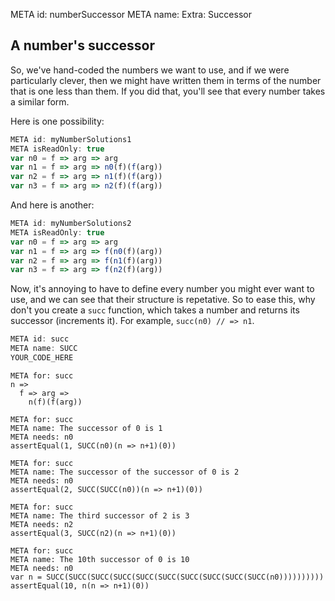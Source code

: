 META id: numberSuccessor
META name: Extra: Successor

A number's successor
--------------------

So, we've hand-coded the numbers we want to use, and if we were particularly
clever, then we might have written them in terms of the number that is one less
than them. If you did that, you'll see that every number takes a similar form.

Here is one possibility:

```js
META id: myNumberSolutions1
META isReadOnly: true
var n0 = f => arg => arg
var n1 = f => arg => n0(f)(f(arg))
var n2 = f => arg => n1(f)(f(arg))
var n3 = f => arg => n2(f)(f(arg))
```

And here is another:

```js
META id: myNumberSolutions2
META isReadOnly: true
var n0 = f => arg => arg
var n1 = f => arg => f(n0(f)(arg))
var n2 = f => arg => f(n1(f)(arg))
var n3 = f => arg => f(n2(f)(arg))
```

Now, it's annoying to have to define every number you might ever want to use,
and we can see that their structure is repetative. So to ease this, why don't
you create a `succ` function, which takes a number and returns its successor
(increments it). For example, `succ(n0) // => n1`.


```js
META id: succ
META name: SUCC
YOUR_CODE_HERE
```

```solution
META for: succ
n =>
  f => arg =>
    n(f)(f(arg))
```

```test
META for: succ
META name: The successor of 0 is 1
META needs: n0
assertEqual(1, SUCC(n0)(n => n+1)(0))
```

```test
META for: succ
META name: The successor of the successor of 0 is 2
META needs: n0
assertEqual(2, SUCC(SUCC(n0))(n => n+1)(0))
```

```test
META for: succ
META name: The third successor of 2 is 3
META needs: n2
assertEqual(3, SUCC(n2)(n => n+1)(0))
```

```test
META for: succ
META name: The 10th successor of 0 is 10
META needs: n0
var n = SUCC(SUCC(SUCC(SUCC(SUCC(SUCC(SUCC(SUCC(SUCC(SUCC(n0))))))))))
assertEqual(10, n(n => n+1)(0))
```

